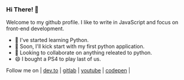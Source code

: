 ### Hi There! 👋
Welcome to my github profile. I like to write in JavaScript and focus on front-end development.

- 🔭 I've started learning Python.
- 🌱 Soon, I'll kick start with my first python application.
- 👯 Looking to collaborate on anything releated to python.
- 😄 I bought a PS4 to play last of us.  

Follow me on | [dev.to](https://dev.to/lazydeveloper) | [gitlab](https://gitlab.com/lazydeveloper) | [youtube](https://www.youtube.com/lazydeveloper) | [codepen](https://codepen.io/lazydeveloper) |

<!--
**lazydeveloper/lazydeveloper** is a ✨ _special_ ✨ repository because its `README.md` (this file) appears on your GitHub profile.

Here are some ideas to get you started:

- 🔭 I’m currently working on ...
- 🌱 I’m currently learning ...
- 👯 I’m looking to collaborate on ...
- 🤔 I’m looking for help with ...
- 💬 Ask me about ...
- 📫 How to reach me: ...
- 😄 Pronouns: ...
- ⚡ Fun fact: ...
-->
